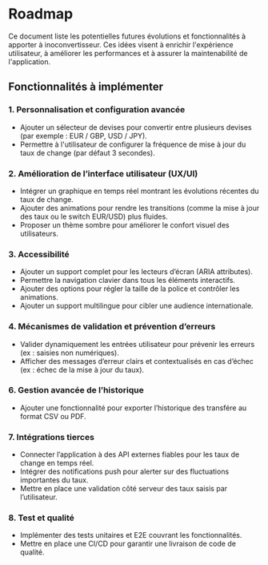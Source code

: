 # Roadmap

Ce document liste les potentielles futures évolutions et fonctionnalités à apporter à inoconvertisseur. Ces idées visent à enrichir l'expérience utilisateur, à améliorer les performances et à assurer la maintenabilité de l'application.

## Fonctionnalités à implémenter

### 1. **Personnalisation et configuration avancée**
- Ajouter un sélecteur de devises pour convertir entre plusieurs devises (par exemple : EUR / GBP, USD / JPY).
- Permettre à l'utilisateur de configurer la fréquence de mise à jour du taux de change (par défaut 3 secondes).

### 2. **Amélioration de l’interface utilisateur (UX/UI)**
- Intégrer un graphique en temps réel montrant les évolutions récentes du taux de change.
- Ajouter des animations pour rendre les transitions (comme la mise à jour des taux ou le switch EUR/USD) plus fluides.
- Proposer un thème sombre pour améliorer le confort visuel des utilisateurs.

### 3. **Accessibilité**
- Ajouter un support complet pour les lecteurs d’écran (ARIA attributes).
- Permettre la navigation clavier dans tous les éléments interactifs.
- Ajouter des options pour régler la taille de la police et contrôler les animations.
- Ajouter un support multilingue pour cibler une audience internationale.

### 4. **Mécanismes de validation et prévention d’erreurs**
- Valider dynamiquement les entrées utilisateur pour prévenir les erreurs (ex : saisies non numériques).
- Afficher des messages d’erreur clairs et contextualisés en cas d’échec (ex : échec de la mise à jour du taux).

### 6. **Gestion avancée de l’historique**
- Ajouter une fonctionnalité pour exporter l’historique des transfére au format CSV ou PDF.

### 7. **Intégrations tierces**
- Connecter l’application à des API externes fiables pour les taux de change en temps réel.
- Intégrer des notifications push pour alerter sur des fluctuations importantes du taux.
- Mettre en place une validation côté serveur des taux saisis par l’utilisateur.

### 8. **Test et qualité**
- Implémenter des tests unitaires et E2E couvrant les fonctionnalités.
- Mettre en place une CI/CD pour garantir une livraison de code de qualité.


